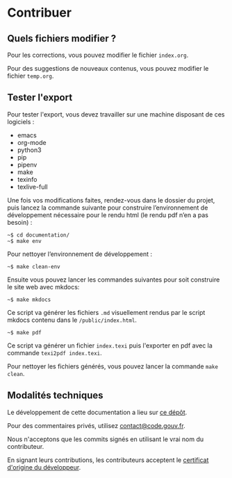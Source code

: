 # Contribuer

## Quels fichiers modifier ?

Pour les corrections, vous pouvez modifier le fichier `index.org`.

Pour des suggestions de nouveaux contenus, vous pouvez modifier le fichier `temp.org`.

## Tester l'export

Pour tester l'export, vous devez travailler sur une machine disposant de ces logiciels :

- emacs
- org-mode
- python3
- pip
- pipenv
- make
- texinfo
- texlive-full

Une fois vos modifications faites, rendez-vous dans le dossier du projet, puis lancez la commande suivante pour construire l’environnement de développement nécessaire pour le rendu html (le rendu pdf n’en a pas besoin) :

```
~$ cd documentation/
~$ make env
```
Pour nettoyer l’environnement de développement :

```
~$ make clean-env
```

Ensuite vous pouvez lancer les commandes suivantes pour soit construire le site web avec mkdocs:

```
~$ make mkdocs
```

Ce script va générer les fichiers `.md` visuellement rendus par le script mkdocs contenu dans le `/public/index.html`.

```
~$ make pdf
```

Ce script va générer un fichier `index.texi` puis l'exporter en pdf avec la commande `texi2pdf index.texi`.

Pour nettoyer les fichiers générés, vous pouvez lancer la commande `make clean`.

## Modalités techniques

Le développement de cette documentation a lieu sur [ce dépôt](https://github.com/codegouvfr/documentation/).

Pour des commentaires privés, utilisez [contact@code.gouv.fr](mailto:contact@code.gouv.fr).

Nous n'acceptons que les commits signés en utilisant le vrai nom du contributeur.

En signant leurs contributions, les contributeurs acceptent le [certificat d'origine du développeur](https://developercertificate.org).
